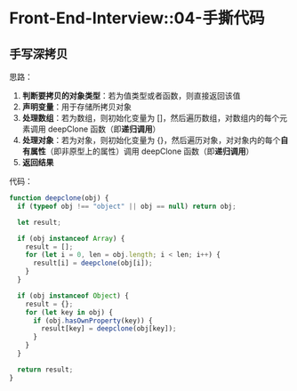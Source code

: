 # Front-End-Interview::04-手撕代码

## 手写深拷贝

<!-- notecardId: 1702310914312 -->

思路：

1. **判断要拷贝的对象类型**：若为值类型或者函数，则直接返回该值
2. **声明变量**：用于存储所拷贝对象
3. **处理数组**：若为数组，则初始化变量为 []，然后遍历数组，对数组内的每个元素调用 deepClone 函数（即**递归调用**）
4. **处理对象**：若为对象，则初始化变量为 {}，然后遍历对象，对对象内的每个**自有属性**（即非原型上的属性）调用 deepClone 函数（即**递归调用**）
5. **返回结果**

代码：

```javascript
function deepclone(obj) {
  if (typeof obj !== "object" || obj == null) return obj;

  let result;

  if (obj instanceof Array) {
    result = [];
    for (let i = 0, len = obj.length; i < len; i++) {
      result[i] = deepclone(obj[i]);
    }
  }

  if (obj instanceof Object) {
    result = {};
    for (let key in obj) {
      if (obj.hasOwnProperty(key)) {
        result[key] = deepclone(obj[key]);
      }
    }
  }

  return result;
}
```
